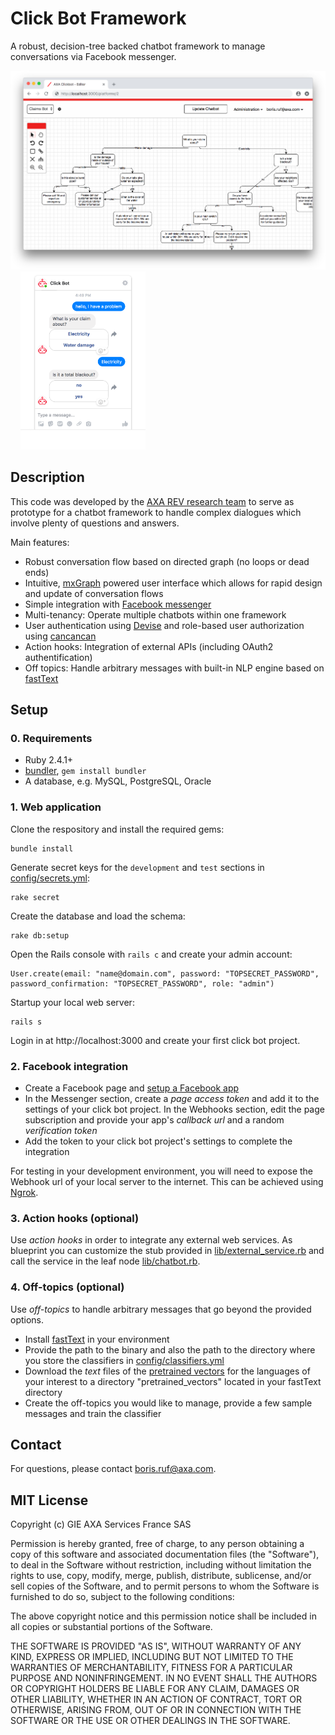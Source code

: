 # Click Bot Framework

A robust, decision-tree backed chatbot framework to manage conversations via Facebook messenger. 

<div>
  <img src="resources/editor.png" float="left" width="650"/>
  &nbsp;&nbsp;&nbsp;
  <img src="resources/messenger.png" width="200"/>
</div>

## Description

This code was developed by the [AXA REV research team](https://axa-rev-research.github.io/) to serve as prototype for a chatbot framework to handle complex dialogues which involve plenty of questions and answers.

Main features:

- Robust conversation flow based on directed graph (no loops or dead ends)
- Intuitive, [mxGraph](https://github.com/jgraph/mxgraph) powered user interface which allows for rapid design and update of conversation flows
- Simple integration with [Facebook messenger](https://www.messenger.com/)
- Multi-tenancy: Operate multiple chatbots within one framework
- User authentication using [Devise](https://github.com/plataformatec/devise) and role-based user authorization using [cancancan](https://github.com/CanCanCommunity/cancancan)
- Action hooks: Integration of external APIs (including OAuth2 authentification)
- Off topics: Handle arbitrary messages with built-in NLP engine based on [fastText](https://fasttext.cc/)

## Setup

### 0. Requirements
- Ruby 2.4.1+
- [bundler](https://bundler.io/), `gem install bundler`
- A database, e.g. MySQL, PostgreSQL, Oracle

### 1. Web application

Clone the respository and install the required gems:
```
bundle install
```

Generate secret keys for the `development` and `test` sections in [config/secrets.yml](config/secrets.yml):

```
rake secret
```

Create the database and load the schema:
```
rake db:setup
```

Open the Rails console with `rails c` and create your admin account: 
```
User.create(email: "name@domain.com", password: "TOPSECRET_PASSWORD", password_confirmation: "TOPSECRET_PASSWORD", role: "admin")
```
Startup your local web server:
```
rails s
```
Login in at http://localhost:3000 and create your first click bot project.

### 2. Facebook integration

- Create a Facebook page and [setup a Facebook app](https://developers.facebook.com/docs/messenger-platform/getting-started/app-setup)
- In the Messenger section, create a *page access token* and add it to the settings of your click bot project. In the Webhooks section, edit the page subscription and provide your app's *callback url* and a random *verification token*
- Add the token to your click bot project's settings to complete the integration

For testing in your development environment, you will need to expose the Webhook url of your local server to the internet. This can be achieved using [Ngrok](https://ngrok.com/).

### 3. Action hooks (optional)

Use *action hooks* in order to integrate any external web services. As blueprint you can customize the stub provided in [lib/external_service.rb](lib/external_service.rb) and call the service in the leaf node [lib/chatbot.rb](lib/chatbot.rb#L132).

### 4. Off-topics (optional)

Use *off-topics* to handle arbitrary messages that go beyond the provided options. 

- Install [fastText](https://github.com/facebookresearch/fastText) in your environment
- Provide the path to the binary and also the path to the directory where you store the classifiers in [config/classifiers.yml](config/classifiers.yml)
- Download the *text* files of the [pretrained vectors](https://github.com/facebookresearch/fastText/blob/master/pretrained-vectors.md) for the languages of your interest to a directory "pretrained_vectors" located in your fastText directory
- Create the off-topics you would like to  manage, provide a few sample messages and train the classifier

## Contact

For questions, please contact boris.ruf@axa.com.

## MIT License

Copyright (c) GIE AXA Services France SAS

Permission is hereby granted, free of charge, to any person obtaining a copy of this software and associated documentation files (the "Software"), to deal in the Software without restriction, including without limitation the rights to use, copy, modify, merge, publish, distribute, sublicense, and/or sell copies of the Software, and to permit persons to whom the Software is furnished to do so, subject to the following conditions:

The above copyright notice and this permission notice shall be included in all copies or substantial portions of the Software.

THE SOFTWARE IS PROVIDED "AS IS", WITHOUT WARRANTY OF ANY KIND, EXPRESS OR IMPLIED, INCLUDING BUT NOT LIMITED TO THE WARRANTIES OF MERCHANTABILITY, FITNESS FOR A PARTICULAR PURPOSE AND NONINFRINGEMENT. IN NO EVENT SHALL THE AUTHORS OR COPYRIGHT HOLDERS BE LIABLE FOR ANY CLAIM, DAMAGES OR OTHER LIABILITY, WHETHER IN AN ACTION OF CONTRACT, TORT OR OTHERWISE, ARISING FROM, OUT OF OR IN CONNECTION WITH THE SOFTWARE OR THE USE OR OTHER DEALINGS IN THE SOFTWARE.
